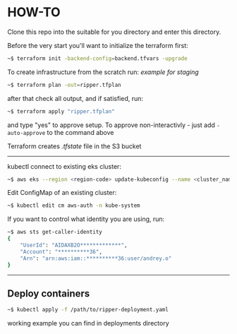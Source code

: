 # HOW-TO

Clone this repo into the suitable for you directory and enter this directory.

Before the very start you'll want to initialize the terraform first:

```bash
~$ terraform init -backend-config=backend.tfvars -upgrade
```

To create infrastructure from the scratch run:
*example for staging*

```bash
~$ terraform plan -out=ripper.tfplan
```

after that check all output, and if satisfied, run:

```bash
~$ terraform apply "ripper.tfplan"
```

and type "yes" to approve setup.
To approve non-interactivly - just add `-auto-approve` to the command above

Terraform creates *.tfstate* file in the S3 bucket 

---
kubectl connect to existing eks cluster:

```bash
~$ aws eks --region <region-code> update-kubeconfig --name <cluster_name>
```

Edit ConfigMap of an existing cluster:

```bash
~$ kubectl edit cm aws-auth -n kube-system
```

If you want to control what identity you are using, run:

```bash
~$ aws sts get-caller-identity
{
    "UserId": "AIDAXB2O*************",
    "Account": "**********36",
    "Arn": "arn:aws:iam::**********36:user/andrey.o"
}
```
---
## Deploy containers
```bash
~$ kubectl apply -f /path/to/ripper-deployment.yaml
```
working example you can find in deployments directory

